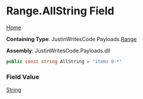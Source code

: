# Range\.AllString Field

[Home](../../../README.md)

**Containing Type**: JustinWritesCode\.Payloads\.[Range](../README.md)

**Assembly**: JustinWritesCode\.Payloads\.dll

```csharp
public const string AllString = "items 0-*"
```

### Field Value

[String](https://docs.microsoft.com/en-us/dotnet/api/system.string)

